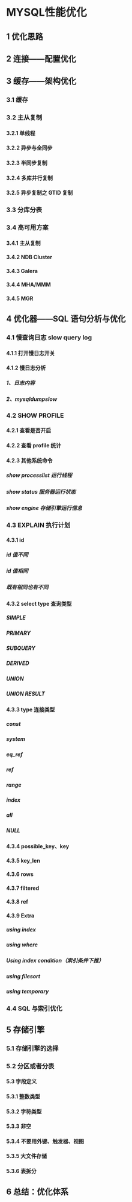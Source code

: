 # MYSQL性能优化

## 1 优化思路

## 2 连接——配置优化

## 3 缓存——架构优化

### 3.1 缓存

### 3.2 主从复制

#### 3.2.1 单线程

 #### 3.2.2 异步与全同步

#### 3.2.3 半同步复制

#### 3.2.4 多库并行复制

#### 3.2.5 异步复制之 GTID 复制

### 3.3 分库分表

### 3.4 高可用方案

#### 3.4.1 主从复制

#### 3.4.2 NDB Cluster

#### 3.4.3 Galera

#### 3.4.4 MHA/MMM

#### 3.4.5 MGR

## 4 优化器——SQL 语句分析与优化

### 4.1 慢查询日志 slow query log

#### 4.1.1 打开慢日志开关

#### 4.1.2 慢日志分析

##### 1、日志内容

##### 2、mysqldumpslow

### 4.2 SHOW PROFILE

#### 4.2.1 查看是否开启

#### 4.2.2 查看 profile 统计

#### 4.2.3 其他系统命令

##### show processlist 运行线程

##### show status 服务器运行状态

##### show engine 存储引擎运行信息

### 4.3 EXPLAIN 执行计划

#### 4.3.1 id

##### id 值不同

##### id 值相同

##### 既有相同也有不同

#### 4.3.2 select type 查询类型

##### SIMPLE

##### PRIMARY

##### SUBQUERY

##### DERIVED

##### UNION

##### UNION RESULT

#### 4.3.3 type 连接类型

##### const

##### system

##### eq_ref

##### ref

##### range

##### index

##### all

##### NULL

#### 4.3.4 possible_key、key

#### 4.3.5 key_len

#### 4.3.6 rows

#### 4.3.7 filtered

#### 4.3.8 ref

#### 4.3.9 Extra

##### using index

##### using where

##### Using index condition（索引条件下推）

##### using filesort

##### using temporary

### 4.4 SQL 与索引优化

## 5 存储引擎

### 5.1 存储引擎的选择

### 5.2 分区或者分表

#### 5.3 字段定义

#### 5.3.1 整数类型

#### 5.3.2 字符类型

#### 5.3.3 非空

#### 5.3.4 不要用外键、触发器、视图

#### 5.3.5 大文件存储

#### 5.3.6 表拆分

## 6 总结：优化体系

